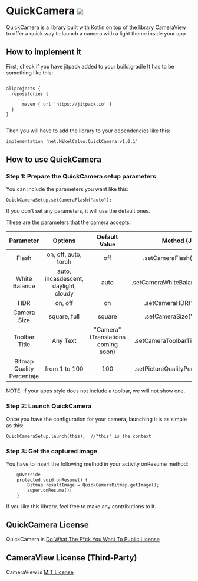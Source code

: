 # QuickCamera    [![](https://jitpack.io/v/net.mikelcalvo/QuickCamera.svg)](https://jitpack.io/#net.mikelcalvo/QuickCamera)

QuickCamera is a library built with Kotlin on top of the library [CameraView](https://github.com/natario1/CameraView) to offer a quick way to launch a camera with a light theme inside your app

## How to implement it
First, check if you have jitpack added to your build.gradle
It has to be something like this:

````

allprojects {
  repositories {
    ...
      maven { url 'https://jitpack.io' }
  }
}
  
````  

Then you will have to add the library to your dependencies like this:

````
implementation 'net.MikelCalvo:QuickCamera:v1.0.1'
````

## How to use QuickCamera
### Step 1: Prepare the QuickCamera setup parameters
You can include the parameters you want like this:

```
QuickCameraSetup.setCameraFlash("auto");
```

If you don't set any parameters, it will use the default ones.

These are the parameters that the camera accepts:

| Parameter     | Options  | Default Value  | Method (Java)  | Method (Kotlin)  |
| :-----:       | :------: | :------------: | :------------: | :--------------: |
| Flash         | on, off, auto, torch | off | .setCameraFlash("STRING"); | .cameraFlash = "STRING"
| White Balance | auto, incasdescent, daylight, cloudy | auto | .setCameraWhiteBalance("STRING"); | .cameraWhiteBalance = "STRING"
| HDR           | on, off | on | .setCameraHDR("STRING"); | .cameraHDR = "STRING"
| Camera Size   | square, full | square | .setCameraSize("STRING"); | .cameraSize = "STRING"
| Toolbar Title | Any Text | "Camera" (Translations coming soon) | .setCameraToolbarTitle("STRING"); | .cameraToolbarTitle = "STRING"
| Bitmap Quality Percentaje | from 1 to 100 | 100 | .setPictureQualityPercentage(INT); | .pictureQualityPercentage = INT

NOTE: If your apps style does not include a toolbar, we will not show one.

### Step 2: Launch QuickCamera
Once you have the configuration for your camera, launching it is as simple as this:
```
QuickCameraSetup.launch(this);  //"this" is the context
```

### Step 3: Get the captured image

You have to insert the following method in your activity onResume method:
```
    @Override
    protected void onResume() {
        Bitmap resultImage = QuickCameraBitmap.getImage();
        super.onResume();
    }
```

If you like this library, feel free to make any contributions to it.

## QuickCamera License
QuickCamera is [Do What The F*ck You Want To Public License](https://github.com/MikelCalvo/QuickCamera/blob/master/LICENSE)

## CameraView License (Third-Party)
CameraView is [MIT License](https://github.com/natario1/CameraView/blob/master/LICENSE)

